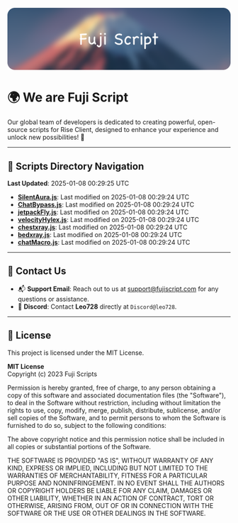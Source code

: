 ![Banner](.github/b.webp)

# 🌍 **We are Fuji Script**

Our global team of developers is dedicated to creating powerful, open-source scripts for Rise Client, designed to enhance your experience and unlock new possibilities! 🌟

---
<!-- SCRIPTS_NAVIGATION_START -->
## 📂 **Scripts Directory Navigation**

**Last Updated**: 2025-01-08 00:29:25 UTC

- **[SilentAura.js](scripts/SilentAura.js)**: Last modified on 2025-01-08 00:29:24 UTC
- **[ChatBypass.js](scripts/ChatBypass.js)**: Last modified on 2025-01-08 00:29:24 UTC
- **[jetpackFly.js](scripts/jetpackFly.js)**: Last modified on 2025-01-08 00:29:24 UTC
- **[velocityHylex.js](scripts/velocityHylex.js)**: Last modified on 2025-01-08 00:29:24 UTC
- **[chestxray.js](scripts/chestxray.js)**: Last modified on 2025-01-08 00:29:24 UTC
- **[bedxray.js](scripts/bedxray.js)**: Last modified on 2025-01-08 00:29:24 UTC
- **[chatMacro.js](scripts/chatMacro.js)**: Last modified on 2025-01-08 00:29:24 UTC

<!-- SCRIPTS_NAVIGATION_END -->

---

## 💬 **Contact Us**  
- 📬 **Support Email**: Reach out to us at [support@fujiscript.com](mailto:support@fujiscript.com) for any questions or assistance.  
- 💬 **Discord**: Contact **Leo728** directly at `Discord@leo728`.

---

## 📜 **License**

This project is licensed under the MIT License.  

**MIT License**  
Copyright (c) 2023 Fuji Scripts  

Permission is hereby granted, free of charge, to any person obtaining a copy of this software and associated documentation files (the "Software"), to deal in the Software without restriction, including without limitation the rights to use, copy, modify, merge, publish, distribute, sublicense, and/or sell copies of the Software, and to permit persons to whom the Software is furnished to do so, subject to the following conditions:  

The above copyright notice and this permission notice shall be included in all copies or substantial portions of the Software.  

THE SOFTWARE IS PROVIDED "AS IS", WITHOUT WARRANTY OF ANY KIND, EXPRESS OR IMPLIED, INCLUDING BUT NOT LIMITED TO THE WARRANTIES OF MERCHANTABILITY, FITNESS FOR A PARTICULAR PURPOSE AND NONINFRINGEMENT. IN NO EVENT SHALL THE AUTHORS OR COPYRIGHT HOLDERS BE LIABLE FOR ANY CLAIM, DAMAGES OR OTHER LIABILITY, WHETHER IN AN ACTION OF CONTRACT, TORT OR OTHERWISE, ARISING FROM, OUT OF OR IN CONNECTION WITH THE SOFTWARE OR THE USE OR OTHER DEALINGS IN THE SOFTWARE.  
